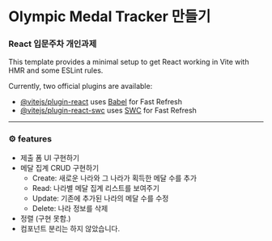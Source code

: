 # Olympic Medal Tracker 만들기 
### React 입문주차 개인과제

This template provides a minimal setup to get React working in Vite with HMR and some ESLint rules.

Currently, two official plugins are available:

- [@vitejs/plugin-react](https://github.com/vitejs/vite-plugin-react/blob/main/packages/plugin-react/README.md) uses [Babel](https://babeljs.io/) for Fast Refresh
- [@vitejs/plugin-react-swc](https://github.com/vitejs/vite-plugin-react-swc) uses [SWC](https://swc.rs/) for Fast Refresh


-----

### ⚙ features
- 제출 폼 UI 구현하기
- 메달 집계 CRUD 구현하기
    - Create: 새로운 나라와 그 나라가 획득한 메달 수를 추가
    - Read: 나라별 메달 집계 리스트를 보여주기
    - Update: 기존에 추가된 나라의 메달 수를 수정
    - Delete: 나라 정보를 삭제
- 정렬 (구현 못함.)
- 컴포넌트 분리는 하지 않았습니다.
